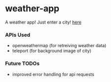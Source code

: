# weather-app
A weather app! Just enter a city! [here](https://therealfake.github.io/weather-app/)

### APIs Used
- openweathermap (for retreiving weather data)
- teleport (for background image of city)

### Future TODOs
- improved error handling for api requests
